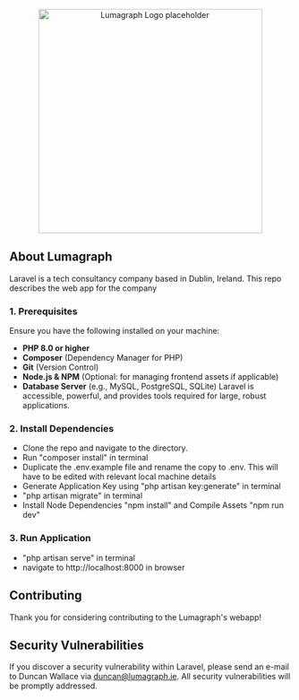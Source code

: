 <p align="center"><a href="https://lumagraph.ie" target="_blank"><img src="https://upload.wikimedia.org/wikipedia/commons/8/84/Light_bulb_icon_red.svg" width="400" alt="Lumagraph Logo placeholder"></a></p>


## About Lumagraph

Laravel is a tech consultancy company based in Dublin, Ireland. This repo describes the web app for the company 

### 1. Prerequisites

Ensure you have the following installed on your machine:

- **PHP 8.0 or higher**
- **Composer** (Dependency Manager for PHP)
- **Git** (Version Control)
- **Node.js & NPM** (Optional: for managing frontend assets if applicable)
- **Database Server** (e.g., MySQL, PostgreSQL, SQLite)
Laravel is accessible, powerful, and provides tools required for large, robust applications.

### 2. Install Dependencies

- Clone the repo and navigate to the directory.
- Run "composer install" in terminal
- Duplicate the .env.example file and rename the copy to .env. This will have to be edited with relevant local machine details
- Generate Application Key using "php artisan key:generate" in terminal
- "php artisan migrate" in terminal
- Install Node Dependencies "npm install" and Compile Assets "npm run dev"

### 3. Run Application

- "php artisan serve" in terminal
- navigate to http://localhost:8000 in browser


## Contributing

Thank you for considering contributing to the Lumagraph's webapp!


## Security Vulnerabilities

If you discover a security vulnerability within Laravel, please send an e-mail to Duncan Wallace via [duncan@lumagraph.ie](mailto:duncan@lumagraph.ie). All security vulnerabilities will be promptly addressed.

